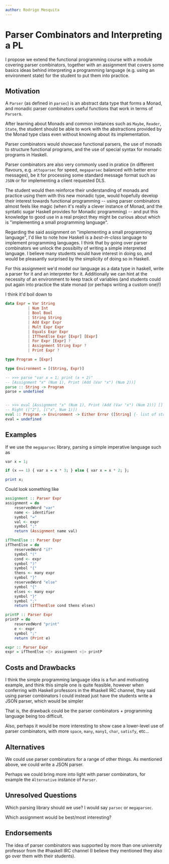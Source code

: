 ```yaml
---
author: Rodrigo Mesquita
---
```


# Parser Combinators and Interpreting a PL

I propose we extend the functional programming course with a module covering
parser combinators, together with an assignment that covers some basics ideas
behind interpreting a programming language (e.g. using an environment state) for
the student to put them into practice.

## Motivation

A `Parser` (as defined in `parsec`) is an abstract data type that forms a Monad,
and monadic parser combinators useful functions that work in terms of `Parser`s. 

After learning about Monads and common instances such as
`Maybe`, `Reader`, `State`, the student should be able to work with the
abstractions provided by the Monad type class even without knowing about its
implementation.

Parser combinators would showcase functional parsers, the use of monads to
structure functional programs, and the use of special syntax for monadic
programs in Haskell.

Parser combinators are also very commonly used in pratice (in different
flavours, e.g. `attoparsec` for speed, `megaparsec` balanced with better error
messages), be it for processing some standard message format such as `JSON` or
for implementing a client requested DLS.

The student would then reinforce their understanding of monads and practice
using them with this new monadic type, would hopefully develop their interest
towards functional programming -- using parser combinators almost feels like
magic (when it's really a clever instance of Monad, and the syntatic sugar Haskell
provides for Monadic programming) -- and put this knowledge to good use in a real
project they might be curious about which is "implementing a small programming
language".

Regarding the said assignment on "implementing a small programming language",
I'd like to note how Haskell is a *best-in-class* language to implement
programming languages. I think that by going over parser combinators we unlock
the possibilty of writing a simple interpreted language. I believe many students
would have interest in doing so, and would be pleasantly surprised by the
simplicity of doing so in Haskell.

For this assignment we'd model our language as a data type in haskell, write a
parser for it and an interpreter for it. Additionally we can hint at the
necessity of an environment to keep track of variables (and students could put
again into practice the state monad (or perhaps writing a custom one)!)

I think it'd boil down to
```hs
data Expr = Var String
          | Num Int
          | Bool Bool
          | String String
          | Add Expr Expr
          | Mult Expr Expr
          | Equals Expr Expr
          | IfThenElse Expr [Expr] [Expr]
          | For Expr [Expr] ?
          | Assignment String Expr ?
          | Print Expr ?

type Program = [Expr]

type Environment = [(String, Expr)]

-- >>> parse "var x = 1; print (x + 2)"
-- [Assignment "x" (Num 1), Print (Add (Var "x") (Num 2))]
parse :: String -> Program
parse = undefined


-- >>> eval [Assignment "x" (Num 1), Print (Add (Var "x") (Num 2))] []
-- Right (["2"], [("x", Num 1)])
eval :: Program -> Environment -> Either Error ([String] {- list of strings to print -}, Environment) -- evaluation might fail with an error
eval = undefined
```

## Examples

If we use the `megaparsec` library, parsing a simple imperative language such as
```hs
var x = 1;

if (x == 1) { var x = x * 3; } else { var x = x * 2; };

print x;
```

Could look something like
```hs
assignment :: Parser Expr
assignment = do
    reservedWord "var"
    name <- identifier
    symbol "="
    val <- expr
    symbol ";"
    return (Assignment name val)

ifThenElse :: Parser Expr
ifThenElse = do
    reservedWord "if"
    symbol "("
    cond <- expr
    symbol ")"
    symbol "{"
    thens <- many expr
    symbol "}"
    reservedWord "else"
    symbol "{"
    elses <- many expr
    symbol "}"
    symbol ";"
    return (IfThenElse cond thens elses)

printP :: Parser Expr
printP = do
    reservedWord "print"
    e <- expr
    symbol ";"
    return (Print e)

expr :: Parser Expr
expr = ifThenElse <|> assignment <|> printP
```

## Costs and Drawbacks

I think the simple programming language idea is a fun and motivating example,
and think this simple one is quite feasible, however when conferring with
Haskell professors in the #haskell IRC channel, they said using parser
combinators I could instead just have the students write a JSON parser, which
would be simpler

That is, the drawback could be the parser combinators + programming language being too difficult.

Also, perhaps it would be more interesting to show case a lower-level use of
parser combinators, with more `space`, `many`, `many1`, `char`, `satisfy`,
etc...

## Alternatives

We could use parser combinators for a range of other things. As mentioned above,
we could write a JSON parser.

Perhaps we could bring more into light with parser combinators, for example the
`Alternative` instance of `Parser`.

## Unresolved Questions

Which parsing library should we use? I would say `parsec` or `megaparsec`.

Which assignment would be best/most interesting?

## Endorsements

The idea of parser combinators was supported by more than one university
professor from the #haskell IRC channel (I believe they mentioned they also go
over them with their students).
